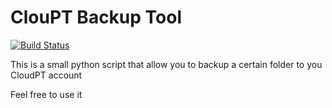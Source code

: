 ClouPT Backup Tool
==================

[![Build Status](https://travis-ci.org/killercode/CloudPTBackupTool.svg?branch=master)](https://travis-ci.org/killercode/CloudPTBackupTool)

This is a small python script that allow you to backup a certain folder to you CloudPT account

Feel free to use it

